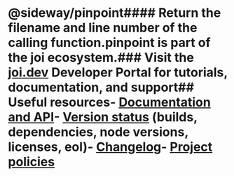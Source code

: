 # @sideway/pinpoint#### Return the filename and line number of the calling function.**pinpoint** is part of the **joi** ecosystem.### Visit the [joi.dev](https://joi.dev) Developer Portal for tutorials, documentation, and support## Useful resources- [Documentation and API](https://joi.dev/module/pinpoint/)- [Version status](https://joi.dev/resources/status/#pinpoint) (builds, dependencies, node versions, licenses, eol)- [Changelog](https://joi.dev/module/pinpoint/changelog/)- [Project policies](https://joi.dev/policies/)
